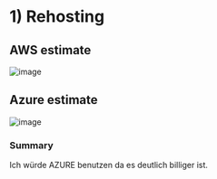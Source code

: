 # 1) Rehosting

## AWS estimate
![image](https://github.com/user-attachments/assets/45d611bd-1926-452b-bef6-531341467ff0)

## Azure estimate
![image](https://github.com/user-attachments/assets/2223b86c-98b6-452d-856c-c1566d1cf86e)

### Summary
Ich würde AZURE benutzen da es deutlich billiger ist.
